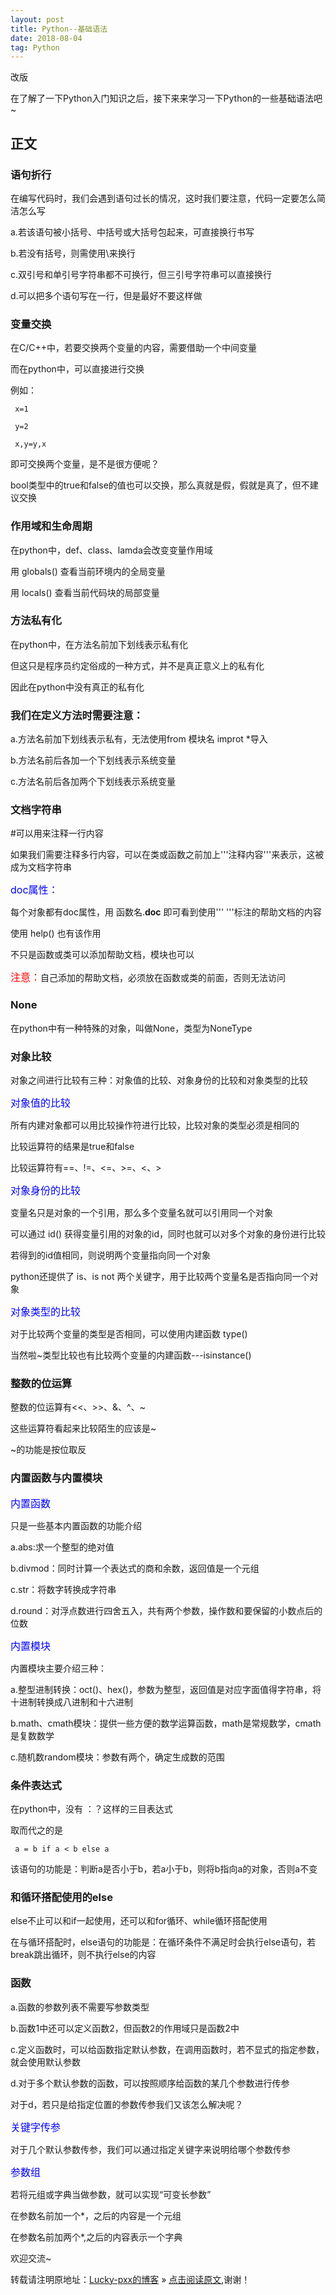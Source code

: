 ```yaml
---
layout: post
title: Python--基础语法
date: 2018-08-04
tag: Python
---  
```


改版

在了解了一下Python入门知识之后，接下来来学习一下Python的一些基础语法吧~

## 正文

### 语句折行

在编写代码时，我们会遇到语句过长的情况，这时我们要注意，代码一定要怎么简洁怎么写 

 a.若该语句被小括号、中括号或大括号包起来，可直接换行书写
 
 b.若没有括号，则需使用\来换行
 
 c.双引号和单引号字符串都不可换行，但三引号字符串可以直接换行
 
 d.可以把多个语句写在一行，但是最好不要这样做

### 变量交换

在C/C++中，若要交换两个变量的内容，需要借助一个中间变量

而在python中，可以直接进行交换

例如：

	 x=1
	 
	 y=2
	 
	 x,y=y,x

即可交换两个变量，是不是很方便呢？

bool类型中的true和false的值也可以交换，那么真就是假，假就是真了，但不建议交换
	 
### 作用域和生命周期

在python中，def、class、lamda会改变变量作用域

用 globals() 查看当前环境内的全局变量

用 locals() 查看当前代码块的局部变量

### 方法私有化

在python中，在方法名前加下划线表示私有化

但这只是程序员约定俗成的一种方式，并不是真正意义上的私有化

因此在python中没有真正的私有化

### 我们在定义方法时需要注意：

a.方法名前加下划线表示私有，无法使用from 模块名 improt *导入

b.方法名前后各加一个下划线表示系统变量

c.方法名前后各加两个下划线表示系统变量

### 文档字符串

#可以用来注释一行内容

如果我们需要注释多行内容，可以在类或函数之前加上'''注释内容'''来表示，这被成为文档字符串

<font color="blue" size="3">doc属性：</font>

每个对象都有doc属性，用 函数名.__doc__ 即可看到使用'''  '''标注的帮助文档的内容

使用 help() 也有该作用

不只是函数或类可以添加帮助文档，模块也可以

<font color="red" size="3">注意：</font>自己添加的帮助文档，必须放在函数或类的前面，否则无法访问

### None

在python中有一种特殊的对象，叫做None，类型为NoneType

### 对象比较

对象之间进行比较有三种：对象值的比较、对象身份的比较和对象类型的比较	

<font color="blue" size="3">对象值的比较</font>

所有内建对象都可以用比较操作符进行比较，比较对象的类型必须是相同的

比较运算符的结果是true和false

比较运算符有==、!=、<=、>=、<、>

<font color="blue" size="3">对象身份的比较</font>

变量名只是对象的一个引用，那么多个变量名就可以引用同一个对象

可以通过 id() 获得变量引用的对象的id，同时也就可以对多个对象的身份进行比较

若得到的id值相同，则说明两个变量指向同一个对象

python还提供了 is、is not 两个关键字，用于比较两个变量名是否指向同一个对象

<font color="blue" size="3">对象类型的比较</font>

对于比较两个变量的类型是否相同，可以使用内建函数 type()

当然啦~类型比较也有比较两个变量的内建函数---isinstance()

### 整数的位运算

整数的位运算有<<、>>、&、^、~

这些运算符看起来比较陌生的应该是~

~的功能是按位取反

### 内置函数与内置模块

<font color="blue" size="3">内置函数</font>

只是一些基本内置函数的功能介绍

 a.abs:求一个整型的绝对值
 
 b.divmod：同时计算一个表达式的商和余数，返回值是一个元组
 
 c.str：将数字转换成字符串
 
 d.round：对浮点数进行四舍五入，共有两个参数，操作数和要保留的小数点后的位数

<font color="blue" size="3">内置模块</font>

内置模块主要介绍三种：

 a.整型进制转换：oct()、hex()，参数为整型，返回值是对应字面值得字符串，将十进制转换成八进制和十六进制
 
 b.math、cmath模块：提供一些方便的数学运算函数，math是常规数学，cmath是复数数学
 
 c.随机数random模块：参数有两个，确定生成数的范围

### 条件表达式

在python中，没有 ：？这样的三目表达式

取而代之的是

	 a = b if a < b else a

该语句的功能是：判断a是否小于b，若a小于b，则将b指向a的对象，否则a不变

### 和循环搭配使用的else


else不止可以和if一起使用，还可以和for循环、while循环搭配使用

在与循环搭配时，else语句的功能是：在循环条件不满足时会执行else语句，若break跳出循环，则不执行else的内容

### 函数

 a.函数的参数列表不需要写参数类型
 
 b.函数1中还可以定义函数2，但函数2的作用域只是函数2中
 
 c.定义函数时，可以给函数指定默认参数，在调用函数时，若不显式的指定参数，就会使用默认参数

 d.对于多个默认参数的函数，可以按照顺序给函数的某几个参数进行传参
 
对于d，若只是给指定位置的参数传参我们又该怎么解决呢？

<font color="blue" size="3">关键字传参</font>

对于几个默认参数传参，我们可以通过指定关键字来说明给哪个参数传参

<font color="blue" size="3">参数组</font>

若将元组或字典当做参数，就可以实现“可变长参数”

在参数名前加一个*，之后的内容是一个元组

在参数名前加两个*,之后的内容表示一个字典

欢迎交流~
  
转载请注明原地址：[Lucky-pxx的博客](http://www.bingoxin.top) » [点击阅读原文](http://www.bingoxin.top/2018/08/python%E5%9F%BA%E6%9C%AC%E8%AF%AD%E5%8F%A5/),谢谢！